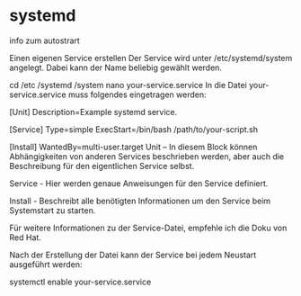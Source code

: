 # systemd
info zum autostrart

Einen eigenen Service erstellen
Der Service wird unter /etc/systemd/system angelegt. Dabei kann der Name beliebig gewählt werden.

cd /etc /systemd /system
nano your-service.service
In die Datei your-service.service muss folgendes eingetragen werden:

[Unit]
Description=Example systemd service.

[Service]
Type=simple
ExecStart=/bin/bash /path/to/your-script.sh

[Install]
WantedBy=multi-user.target
Unit – In diesem Block können Abhängigkeiten von anderen Services beschrieben werden, aber auch die Beschreibung für den eigentlichen Service selbst.

Service - Hier werden genaue Anweisungen für den Service definiert.

Install - Beschreibt alle benötigten Informationen um den Service beim Systemstart zu starten.

Für weitere Informationen zu der Service-Datei, empfehle ich die Doku von Red Hat.

Nach der Erstellung der Datei kann der Service bei jedem Neustart ausgeführt werden:

systemctl enable your-service.service
